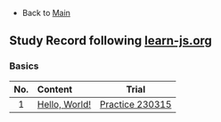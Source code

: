 * Back to [Main](https://github.com/JoonHyeok-hozy-Kim/program_languages/README.md)

## Study Record following [learn-js.org](https://www.learn-js.org/)

### Basics
|No.|Content|Trial|
|:-:|:------|:---:|
|1  |[Hello, World!](https://www.learn-js.org/en/Hello%2C_World%21) | [Practice 230315](https://github.com/JoonHyeok-hozy-Kim/program_languages/blob/main/JavaScript/learn_js/practices/basic/01.js) |